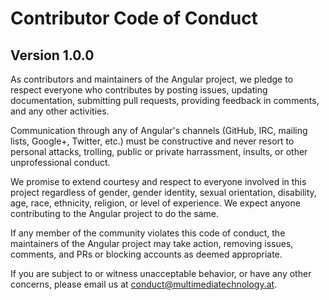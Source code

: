 # Contributor Code of Conduct
## Version 1.0.0

As contributors and maintainers of the Angular project, we pledge to respect
everyone who contributes by posting issues, updating documentation, submitting
pull requests, providing feedback in comments, and any other activities.

Communication through any of Angular's channels (GitHub, IRC, mailing lists,
Google+, Twitter, etc.) must be constructive and never resort to personal
attacks, trolling, public or private harrassment, insults, or other
unprofessional conduct.

We promise to extend courtesy and respect to everyone involved in this project
regardless of gender, gender identity, sexual orientation, disability, age,
race, ethnicity, religion, or level of experience. We expect anyone contributing
to the Angular project to do the same.

If any member of the community violates this code of conduct, the maintainers of
the Angular project may take action, removing issues, comments, and PRs or
blocking accounts as deemed appropriate.

If you are subject to or witness unacceptable behavior, or have any other
concerns, please email us at [conduct@multimediatechnology.at](mailto:conduct@multimediatechnology.at).
